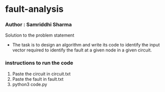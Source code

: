 # fault-analysis 
### Author : Samriddhi Sharma

Solution to the problem statement

 - The task is to design an algorithm and write its code to identify the input vector required to identify the fault at a
given node in a given circuit.

### instructions to run the code

1. Paste the circuit in circuit.txt
2. Paste the fault in fault.txt
3. python3 code.py
